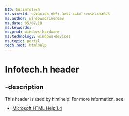 ```yaml
---
UID: NA:infotech
ms.assetid: 9708a16b-0bf1-3c57-a6b8-ec09e7b93605
ms.author: windowsdriverdev
ms.date: 05/07/18
ms.keywords: 
ms.prod: windows-hardware
ms.technology: windows-devices
ms.topic: portal
tech.root: htmlhelp
---
```


# Infotech.h header


## -description


This header is used by htmlhelp. For more information, see:

- [Microsoft HTML Help 1.4](../_htmlhelp/index.md)